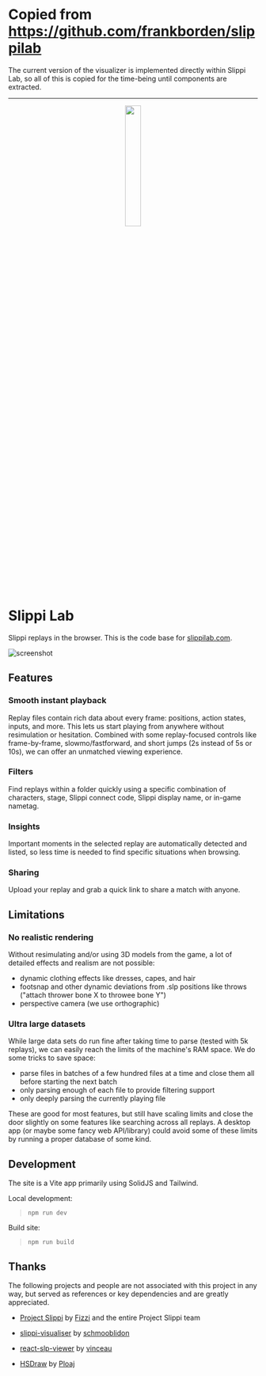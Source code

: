 # Copied from https://github.com/frankborden/slippilab

The current version of the visualizer is implemented directly within Slippi Lab, so all of this is copied for the time-being until components are extracted.

<hr>

<p align="center">
  <a href="https://slippilab.com" target="_blank" rel="noopener noreferrer">
    <img src="logo.png" width="25%"/>
  </a>
</p>

# Slippi Lab

Slippi replays in the browser. This is the code base for
[slippilab.com](https://www.slippilab.com).

![screenshot](screenshot.png)

## Features

### Smooth instant playback

Replay files contain rich data about every frame: positions, action states,
inputs, and more. This lets us start playing from anywhere without resimulation
or hesitation. Combined with some replay-focused controls like frame-by-frame,
slowmo/fastforward, and short jumps (2s instead of 5s or 10s), we can offer an
unmatched viewing experience.

### Filters

Find replays within a folder quickly using a specific combination of characters,
stage, Slippi connect code, Slippi display name, or in-game nametag.

### Insights

Important moments in the selected replay are automatically detected and listed,
so less time is needed to find specific situations when browsing.

### Sharing

Upload your replay and grab a quick link to share a match with anyone.

## Limitations

### No realistic rendering

Without resimulating and/or using 3D models from the game, a lot of detailed
effects and realism are not possible:

- dynamic clothing effects like dresses, capes, and hair
- footsnap and other dynamic deviations from .slp positions like throws
  ("attach thrower bone X to throwee bone Y")
- perspective camera (we use orthographic)

### Ultra large datasets

While large data sets do run fine after taking time to parse (tested with 5k
replays), we can easily reach the limits of the machine's RAM space. We do some
tricks to save space:

- parse files in batches of a few hundred files at a time and close them all
  before starting the next batch
- only parsing enough of each file to provide filtering support
- only deeply parsing the currently playing file

These are good for most features, but still have scaling limits and close the
door slightly on some features like searching across all replays. A desktop app
(or maybe some fancy web API/library) could avoid some of these limits by
running a proper database of some kind.

## Development

The site is a Vite app primarily using SolidJS and Tailwind.

Local development:

> `npm run dev`

Build site:

> `npm run build`

## Thanks

The following projects and people are not associated with this project in any
way, but served as references or key dependencies and are greatly appreciated.

- [Project Slippi](https://github.com/project-slippi) by
  [Fizzi](https://twitter.com/Fizzi36) and the entire Project Slippi team

- [slippi-visualiser](https://github.com/schmooblidon/slippi-visualiser) by
  [schmooblidon](https://twitter.com/schmooDev)

- [react-slp-viewer](https://github.com/vinceau/react-slp-viewer) by
  [vinceau](https://twitter.com/_vinceau)

- [HSDraw](https://github.com/Ploaj/HSDlib) by [Ploaj](https://github.com/Ploaj)
